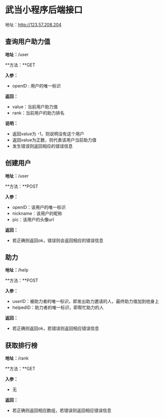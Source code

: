 # 武当小程序后端接口

地址：http://123.57.208.204



## 查询用户助力值

**地址：**/user

**方法：**GET

**入参：**

- openID : 用户的唯一标识

**返回：**

- value：当前用户助力值
- rank：当前用户的助力排名

**说明：**

- 返回value为 -1，则说明没有这个用户
- 返回value为正数，则代表该用户当前助力值
- 发生错误则返回相应的错误信息



## 创建用户

**地址：**/user

**方法：**POST

**入参：**

- openID：该用户的唯一标识
- nickname：该用户的昵称
- pic：该用户的头像url

**返回：**

- 若正确则返回ok，错误则会返回相应的错误信息



## 助力

**地址：**/help

**方法：**POST

**入参：**

- userID：被助力者的唯一标识，即发出助力邀请的人，最终助力值加到他身上
- helpedID：助力者的唯一标识，即帮忙助力的人

**返回：**

- 若正确则返回ok，若错误则返回相应错误信息



## 获取排行榜

**地址：**/rank

**方法：**GET

**入参：**

- 无

**返回：**

- 若正确则返回相应数组，若错误则返回相应错误信息